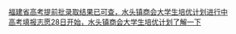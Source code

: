   
[福建省高考提前批录取结果已可查，水头镇商会大学生培优计划进行中](http://www.dianyue.me/archives/696/m0awts3j4upyi3ug/)  
[高考填报志愿28日开始，水头镇商会大学生培优计划了解一下](http://www.dianyue.me/archives/652/fmtiki4hatwlg3pj/)